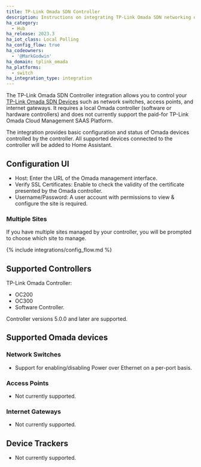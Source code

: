 ```yaml
---
title: TP-Link Omada SDN Controller
description: Instructions on integrating TP-Link Omada SDN networking devices to Home Assistant.
ha_category:
  - Hub
ha_release: 2023.3
ha_iot_class: Local Polling
ha_config_flow: true
ha_codeowners:
  - '@MarkGodwin'
ha_domain: tplink_omada
ha_platforms:
  - switch
ha_integration_type: integration
---
```


The TP-Link Omada SDN Controller integration allows you to control your [TP-Link Omada SDN Devices](https://www.tp-link.com/us/omada-sdn/) such as network switches, access points, and internet gateways. It requires a local Omada controller (software or hardware controllers) and does not currently support the paid-for TP-Link Omada Cloud Management SAAS Platform.

The integration provides basic configuration and status of Omada devices controlled by the controller. All supported devices connected to the controller will be added to Home Assistant.

## Configuration UI

- Host: Enter the URL of the Omada management interface.
- Verify SSL Certificates: Enable to check the validity of the certificate presented by the Omada controller.
- Username/Password: A user account with permissions to view & configure the site is required.

### Multiple Sites
If you have multiple sites managed by your controller, you will be prompted to choose which site to manage.

{% include integrations/config_flow.md %}

## Supported Controllers

TP-Link Omada Controller:

- OC200
- OC300
- Software Controller.

Controller versions 5.0.0 and later are supported.

## Supported Omada devices

### Network Switches

- Support for enabling/disabling Power over Ethernet on a per-port basis.

### Access Points

- Not currently supported.

### Internet Gateways

- Not currently supported.

## Device Trackers

- Not currently supported.
